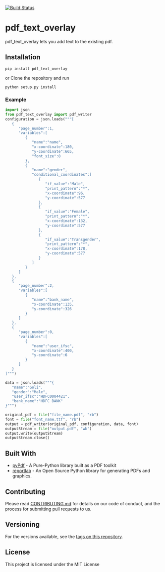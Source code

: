 [![Build Status](https://img.shields.io/travis/zerodhatech/pdf_text_overlay.svg)](https://travis-ci.org/zerodhatech/pdf_text_overlay)

# pdf_text_overlay

pdf_text_overlay lets you add text to the existing pdf.

## Installation

```pip install pdf_text_overlay```

or Clone the repository and run

```python setup.py install```

### Example

```python
import json
from pdf_text_overlay import pdf_writer
configuration = json.loads("""[
   {
      "page_number":1,
      "variables":[
         {
            "name":"name",
            "x-coordinate":180,
            "y-coordinate":665,
            "font_size":8
         },
         {
            "name":"gender",
            "conditional_coordinates":[
               {
                  "if_value":"Male",
                  "print_pattern":"*",
                  "x-coordinate":96,
                  "y-coordinate":577
               },
               {
                  "if_value":"Female",
                  "print_pattern":"*",
                  "x-coordinate":132,
                  "y-coordinate":577
               },
               {
                  "if_value":"Transgender",
                  "print_pattern":"*",
                  "x-coordinate":178,
                  "y-coordinate":577
               }
            ]
         }
      ]
   },
   {
      "page_number":2,
      "variables":[
         {
            "name":"bank_name",
            "x-coordinate":135,
            "y-coordinate":326
         }
      ]
   },
   {
      "page_number":0,
      "variables":[
         {
            "name":"user_ifsc",
            "x-coordinate":400,
            "y-coordinate":6
         }
      ]
   }
]""")

data = json.loads("""{
   "name":"Goli",
   "gender":"Male",
   "user_ifsc":"HDFC0004421",
   "bank_name":"HDFC BANK"
}""")

original_pdf = file("file_name.pdf", "rb")
font = file("font_name.ttf", "rb")
output = pdf_writer(original_pdf, configuration, data, font)
outputStream = file("output.pdf", "wb")
output.write(outputStream)
outputStream.close()
```
## Built With

* [pyPdf](http://pybrary.net/pyPdf/) - A Pure-Python library built as a PDF toolkit
* [reportlab](https://www.reportlab.com/) - An Open Source Python library for generating PDFs and graphics.

## Contributing

Please read [CONTRIBUTING.md]() for details on our code of conduct, and the process for submitting pull requests to us.

## Versioning

For the versions available, see the [tags on this repository](https://github.com/shridarpatil/pdf_text_overlay/tags).

## License

This project is licensed under the MIT License
